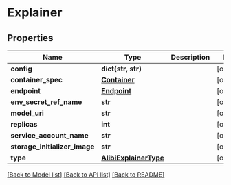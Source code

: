 # Explainer

## Properties
Name | Type | Description | Notes
------------ | ------------- | ------------- | -------------
**config** | **dict(str, str)** |  | [optional] 
**container_spec** | [**Container**](Container.md) |  | [optional] 
**endpoint** | [**Endpoint**](Endpoint.md) |  | [optional] 
**env_secret_ref_name** | **str** |  | [optional] 
**model_uri** | **str** |  | [optional] 
**replicas** | **int** |  | [optional] 
**service_account_name** | **str** |  | [optional] 
**storage_initializer_image** | **str** |  | [optional] 
**type** | [**AlibiExplainerType**](AlibiExplainerType.md) |  | [optional] 

[[Back to Model list]](../README.md#documentation-for-models) [[Back to API list]](../README.md#documentation-for-api-endpoints) [[Back to README]](../README.md)



